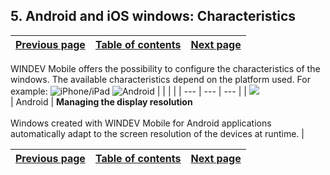 
## 5. Android and iOS windows: Characteristics
			

| [Previous page](../Concepts_WM/1410086892.md) | [Table of contents](../Concepts_WM/1410086964.md) | [Next page](../Concepts_WM/1410086894.md) |
| --- | --- | --- |



<a name="NOTE1"></a>
<a name="NOTE1_1"></a>
WINDEV Mobile offers the possibility to configure the characteristics of the windows. The available characteristics depend on the platform used. For example: 
![iPhone/iPad](https://doc.pcsoft.fr/en-US/images/image.awp?langid=3&name=P1_Assistant%20fen%EAtre%20iPhone.gif)
![Android](https://doc.pcsoft.fr/en-US/images/image.awp?langid=3&name=P1_Assistant%20fen%EAtre%20Android.gif)
|   |   |   |
| --- | --- | --- |
| ![](https://doc.pcsoft.fr/en-US/images/image.awp?langid=3&name=logo_Android.gif)<br> | Android | **Managing the display resolution**<br><br>Windows created with WINDEV Mobile for Android applications automatically adapt to the screen resolution of the devices at runtime. |





| [Previous page](../Concepts_WM/1410086892.md) | [Table of contents](../Concepts_WM/1410086964.md) | [Next page](../Concepts_WM/1410086894.md) |
| --- | --- | --- |




